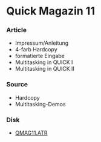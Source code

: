 # Quick Magazin 11  
  
### Article  
- Impressum/Anleitung  
- 4-farb Hardcopy  
- formatierte Eingabe  
- Multitasking in QUICK I  
- Multitasking in QUICK II  
  
### Source  
- Hardcopy  
- Multitasking-Demos  
  
### Disk  
  
- [QMAG11.ATR](attachments/QMAG11.ATR)  
